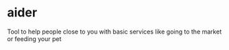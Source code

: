 # aider
Tool to help people close to you with basic services like going to the market or feeding your pet
